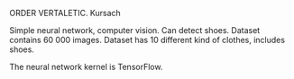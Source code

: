 ORDER VERTALETIC. Kursach

Simple neural network, computer vision.
Can detect shoes.
Dataset contains 60 000 images. Dataset has 10 different kind of clothes, includes shoes.


The neural network kernel is TensorFlow.
